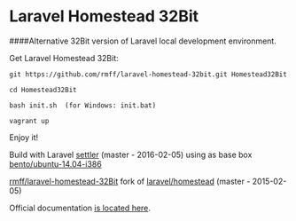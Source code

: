 # Laravel Homestead 32Bit

####Alternative 32Bit version of Laravel local development environment.




Get Laravel Homestead 32Bit:



```
git https://github.com/rmff/laravel-homestead-32bit.git Homestead32Bit

cd Homestead32Bit

bash init.sh  (for Windows: init.bat)

vagrant up
```



Enjoy it!




Build with Laravel [settler](https://github.com/laravel/settler) (master - 2016-02-05) using as base box [bento/ubuntu-14.04-i386](https://atlas.hashicorp.com/bento/boxes/ubuntu-14.04)




[rmff/laravel-homestead-32Bit](https://github.com/rmff/laravel-homestead-32bit) fork of [laravel/homestead](https://github.com/laravel/homestead) (master - 2015-02-05)




Official documentation [is located here](http://laravel.com/docs/homestead).
